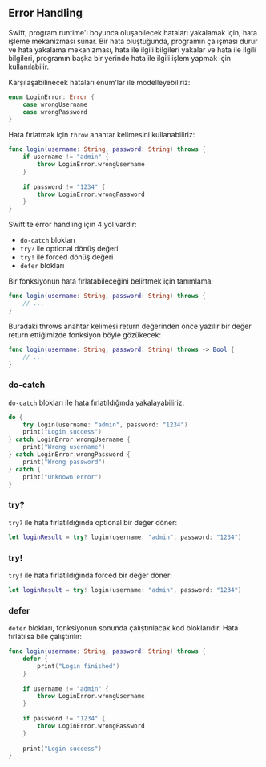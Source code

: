 ## Error Handling

Swift, program runtime'ı boyunca oluşabilecek hataları yakalamak için, hata işleme mekanizması sunar. Bir hata oluştuğunda, programın çalışması durur ve hata yakalama mekanizması, hata ile ilgili bilgileri yakalar ve hata ile ilgili bilgileri, programın başka bir yerinde hata ile ilgili işlem yapmak için kullanılabilir.

Karşılaşabilinecek hataları enum'lar ile modelleyebiliriz:

```swift
enum LoginError: Error {
    case wrongUsername
    case wrongPassword
}
```

Hata fırlatmak için `throw` anahtar kelimesini kullanabiliriz:

```swift
func login(username: String, password: String) throws {
    if username != "admin" {
        throw LoginError.wrongUsername
    }
    
    if password != "1234" {
        throw LoginError.wrongPassword
    }
}
```

Swift'te error handling için 4 yol vardır:

- `do-catch` blokları
- `try?` ile optional dönüş değeri
- `try!` ile forced dönüş değeri
- `defer` blokları

Bir fonksiyonun hata fırlatabileceğini belirtmek için tanımlama:

```swift
func login(username: String, password: String) throws {
    // ...
}
```

Buradaki throws anahtar kelimesi return değerinden önce yazılır bir değer return ettiğimizde fonksiyon böyle gözükecek:

```swift
func login(username: String, password: String) throws -> Bool {
    // ...
}
```

### do-catch

`do-catch` blokları ile hata fırlatıldığında yakalayabiliriz:

```swift
do {
    try login(username: "admin", password: "1234")
    print("Login success")
} catch LoginError.wrongUsername {
    print("Wrong username")
} catch LoginError.wrongPassword {
    print("Wrong password")
} catch {
    print("Unknown error")
}
```

### try?

`try?` ile hata fırlatıldığında optional bir değer döner:

```swift
let loginResult = try? login(username: "admin", password: "1234")
```

### try!

`try!` ile hata fırlatıldığında forced bir değer döner:

```swift
let loginResult = try! login(username: "admin", password: "1234")
```

### defer

`defer` blokları, fonksiyonun sonunda çalıştırılacak kod bloklarıdır. Hata fırlatılsa bile çalıştırılır:

```swift
func login(username: String, password: String) throws {
    defer {
        print("Login finished")
    }
    
    if username != "admin" {
        throw LoginError.wrongUsername
    }
    
    if password != "1234" {
        throw LoginError.wrongPassword
    }
    
    print("Login success")
}
```


